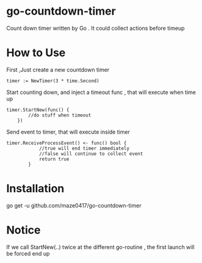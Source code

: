 # go-countdown-timer
Count down timer written by Go . It could collect actions before timeup


# How to Use


First ,Just create a new  countdown timer
```
timer := NewTimer(3 * time.Second)
```

Start counting down, and inject a timeout func , that will execute when time up
```
timer.StartNew(func() {
        //do stuff when timeout		
	})

```

Send event to timer, that will execute inside timer 
```
timer.ReceiveProcessEvent() <- func() bool {
            //true will end timer immediately
            //false will continue to collect event
			return true
		}
```
# Installation
go get -u github.com/maze0417/go-countdown-timer

# Notice
If we call StartNew(..) twice at the different go-routine , the first launch will be forced end up   


